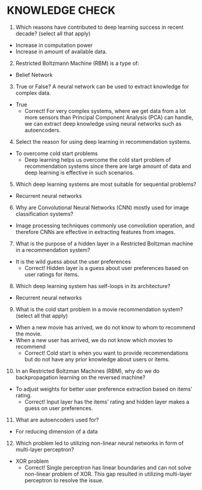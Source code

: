 # KNOWLEDGE CHECK

1. Which reasons have contributed to deep learning success in recent decade? (select all that apply)
- Increase in computation power
- Increase in amount of available data.

2. Restricted Boltzmann Machine (RBM) is a type of: 
- Belief Network 

3. True or False? A neural network can be used to extract knowledge for complex data.
- True
  - Correct! For very complex systems, where we get data from a lot more sensors than Principal Component Analysis (PCA) can handle, we can extract deep knowledge using neural networks such as autoencoders.

4. Select the reason for using deep learning in recommendation systems. 
- To overcome cold start problems
  - Deep learning helps us overcome the cold start problem of recommendation systems since there are large amount of data and deep learning is effective in such scenarios. 

5. Which deep learning systems are most suitable for sequential problems?
- Recurrent neural networks 

6. Why are Convolutional Neural Networks (CNN) mostly used for image classification systems? 
- Image processing techniques commonly use convolution operation, and therefore CNNs are effective in extracting features from images. 

7. What is the purpose of a hidden layer in a Restricted Boltzman machine in a recommendation system?
- It is the wild guess about the user preferences 
  - Correct! Hidden layer is a guess about user preferences based on user ratings for items.

8. Which deep learning system has self-loops in its architecture?
- Recurrent neural networks 

9. What is the cold start problem in a movie recommendation system? (select all that apply)
- When a new movie has arrived, we do not know to whom to recommend the movie.
- When a new user has arrived, we do not know which movies to recommend
  - Correct! Cold start is when you want to provide recommendations but do not have any prior knowledge about users or items.

10. In an Restricted Boltzman Machines (RBM), why do we do backpropagation learning on the reversed machine?
- To adjust weights for better user preference extraction based on items’ rating.
  - Correct! Input layer has the items’ rating and hidden layer makes a guess on user preferences. 

11. What are autoencoders used for?
- For reducing dimension of a data

12. Which problem led to utilizing non-linear neural networks in form of multi-layer perceptron?
- XOR problem 
  - Correct! Single perceptron has linear boundaries and can not solve non-linear problem of XOR. This gap resulted in utilizing multi-layer perceptron to resolve the issue.